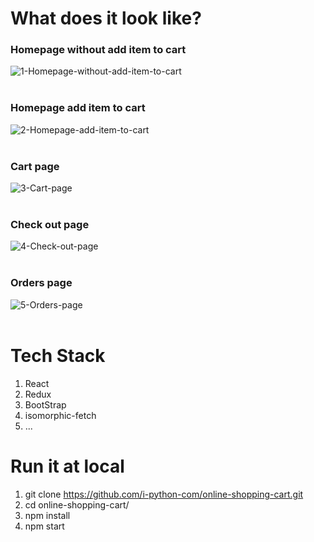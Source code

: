 # What does it look like?

### Homepage without add item to cart

<img src="https://i.ibb.co/wR30d82/1-Homepage-without-add-item-to-cart.jpg" alt="1-Homepage-without-add-item-to-cart" border="0">
<br><br>

### Homepage add item to cart

<img src="https://i.ibb.co/7kD5kRW/2-Homepage-add-item-to-cart.jpg" alt="2-Homepage-add-item-to-cart" border="0">
<br><br>

### Cart page

<img src="https://i.ibb.co/hR4n0xm/3-Cart-page.jpg" alt="3-Cart-page" border="0">
<br><br>

### Check out page

<img src="https://i.ibb.co/wJCDs6s/4-Check-out-page.jpg" alt="4-Check-out-page" border="0">
<br><br>

### Orders page

<img src="https://i.ibb.co/BtjppvZ/5-Orders-page.jpg" alt="5-Orders-page" border="0">
<br><br>

# Tech Stack

1. React
2. Redux
3. BootStrap
4. isomorphic-fetch
5. ...

# Run it at local

1. git clone https://github.com/i-python-com/online-shopping-cart.git
2. cd online-shopping-cart/
3. npm install
4. npm start
